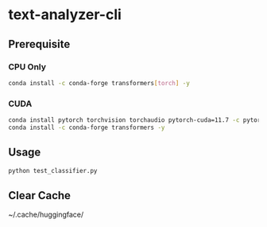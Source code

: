 # text-analyzer-cli

## Prerequisite

### CPU Only
```bash
conda install -c conda-forge transformers[torch] -y
```

### CUDA
```bash
conda install pytorch torchvision torchaudio pytorch-cuda=11.7 -c pytorch -c nvidia -y
conda install -c conda-forge transformers -y
```

## Usage

```bash
python test_classifier.py
```

## Clear Cache
~/.cache/huggingface/
